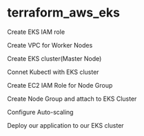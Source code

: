 # terraform_aws_eks
Create EKS IAM role

Create VPC for Worker Nodes 

Create EKS cluster(Master Node)

Connet Kubectl with EKS cluster

Create EC2 IAM Role for Node Group

Create Node Group and attach to EKS Cluster 

Configure Auto-scaling

Deploy our application to our EKS cluster

